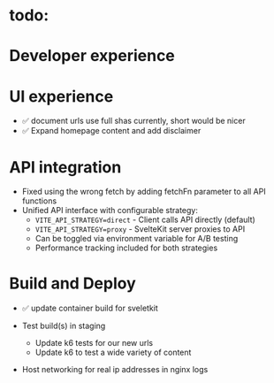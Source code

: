 # todo:

# Developer experience

# UI experience

- ✅ document urls use full shas currently, short would be nicer
- ✅ Expand homepage content and add disclaimer


# API integration

- Fixed using the wrong fetch by adding fetchFn parameter to all API functions
- Unified API interface with configurable strategy:
  - `VITE_API_STRATEGY=direct` - Client calls API directly (default)
  - `VITE_API_STRATEGY=proxy` - SvelteKit server proxies to API
  - Can be toggled via environment variable for A/B testing
  - Performance tracking included for both strategies

# Build and Deploy

- ✅ update container build for sveletkit

- Test build(s) in staging
  - Update k6 tests for our new urls
  - Update k6 to test a wide variety of content

- Host networking for real ip addresses in nginx logs


